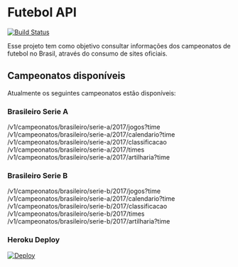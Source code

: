 # Futebol API

[![Build Status](https://travis-ci.org/americoneto1/futebol-api.svg?branch=master)](https://travis-ci.org/americoneto1/futebol-api)

Esse projeto tem como objetivo consultar informações dos campeonatos de futebol no Brasil, através do consumo de sites oficiais.

## Campeonatos disponíveis

Atualmente os seguintes campeonatos estão disponíveis:

### Brasileiro Serie A
/v1/campeonatos/brasileiro/serie-a/2017/jogos?time
/v1/campeonatos/brasileiro/serie-a/2017/calendario?time
/v1/campeonatos/brasileiro/serie-a/2017/classificacao
/v1/campeonatos/brasileiro/serie-a/2017/times
/v1/campeonatos/brasileiro/serie-a/2017/artilharia?time

### Brasileiro Serie B
/v1/campeonatos/brasileiro/serie-b/2017/jogos?time
/v1/campeonatos/brasileiro/serie-a/2017/calendario?time
/v1/campeonatos/brasileiro/serie-b/2017/classificacao
/v1/campeonatos/brasileiro/serie-b/2017/times
/v1/campeonatos/brasileiro/serie-b/2017/artilharia?time

### Heroku Deploy

[![Deploy](https://www.herokucdn.com/deploy/button.svg)](https://heroku.com/deploy)